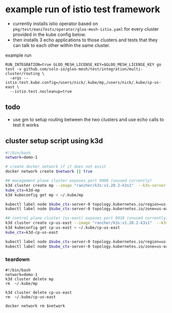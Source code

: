 # example run of istio test framework

* currently installs istio operator based on `pkg/test/manifests/operator/gloo-mesh-istio.yaml` for every cluster provided in the kube config below.
* then installs 3 echo applications to those clusters and tests that they can talk to each other within the same cluster.

example run
```shell
RUN_INTEGRATION=true GLOO_MESH_LICENSE_KEY=$GLOO_MESH_LICENSE_KEY go test -v github.com/solo-io/gloo-mesh/test/integration/multi-cluster/routing \
  -args --istio.test.kube.config=/users/nick/.kube/mp,/users/nick/.kube/cp-us-east \
  --istio.test.nocleanup=true
```

## todo
* use gm to setup routing between the two clusters and use echo calls to test it works

## cluster setup script using k3d
```sh
#!/bin/bash
network=demo-1

# create docker network if it does not exist
docker network create $network || true

## management plane cluster exposes port 9000 (unused currently)
k3d cluster create mp --image "rancher/k3s:v1.20.2-k3s1"  --k3s-server-arg "--disable=traefik" --network $network
kube_ctx=k3d-mp
k3d kubeconfig get mp > ~/.kube/mp

kubectl label node $kube_ctx-server-0 topology.kubernetes.io/region=us-east-1 --context $kube_ctx
kubectl label node $kube_ctx-server-0 topology.kubernetes.io/zone=us-east-1a --context $kube_ctx

## control plane cluster (us-east) exposes port 9010 (unused currently)
k3d cluster create cp-us-east --image "rancher/k3s:v1.20.2-k3s1"  --k3s-server-arg "--disable=traefik" --network $network
k3d kubeconfig get cp-us-east > ~/.kube/cp-us-east
kube_ctx=k3d-cp-us-east

kubectl label node $kube_ctx-server-0 topology.kubernetes.io/region=us-east-1 --context $kube_ctx
kubectl label node $kube_ctx-server-0 topology.kubernetes.io/zone=us-east-1a --context $kube_ctx

```

### teardown
```shell
#!/bin/bash
network=demo-1
k3d cluster delete mp
rm  ~/.kube/mp
  
k3d cluster delete cp-us-east
rm  ~/.kube/cp-us-east

docker network rm $network

```